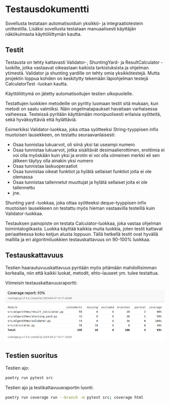 # Testausdokumentti

Sovellusta testataan automatisoiduin yksikkö- ja integraatiotestein unittestilla. Lisäksi sovellusta testataan manuaalisesti käyttäjän näkökulmasta käyttöliittymän kautta. 

## Testit

Testausta on tehty kattavasti Validator-, ShuntingYard- ja ResultCalculator -luokille, jotka vastaavat oikeastaan kaikista tarkistuksista ja ohjelman ytimestä. Validator ja shunting yardille on tehty omia yksikkötestejä. Mutta projektin loppua kohden on keskitytty tekemään läpiohjelman testejä CalculatorTest -luokan kautta.  

Käyttöliittymä on jätetty automatisoitujen testien ulkopuolelle. 

Testattujen luokkien metodeille on pyritty luomaan testit sitä mukaan, kun metodi on saatu valmiiksi. Näin ongelmatapaukset havaitaan varhaisessa vaiheessa. Testeissä pyritään käyttämään monipuolisesti erilaisia syötteitä, sekä hyväksyttäviä että hylättäviä. 

Esimerkiksi Validator-luokkaa, joka ottaa syötteeksi String-tyyppisen infix muotoisen lausekkeen, on testattu seuraavanlaisesti:
- Osaa tunnistaa lukuarvot, oli siinä yksi tai useampi numero
- Osaa tunnistaa lukuarvot, jotka sisältävät desimaalierottimen, erottimia ei voi olla myöskään kuin yksi ja erotin ei voi olla viimeinen merkki eli sen jälkeen täytyy olla ainakin yksi numero
- Osaa tunnistaa laskuoperaatiot
- Osaa tunnistaa oikeat funktiot ja hylätä sellaiset funktiot joita ei ole olemassa
- Osaa tunnistaa tallennetut muuttujat ja hylätä sellaiset joita ei ole tallennettu
- jne.

Shunting yard -luokkaa, joka ottaa syötteeksi deque-tyyppisen infix muotoisen lausekkeen on testattu myös hieman vastaavilla testeillä kuin Validator-luokkaa.

Testauksen painopiste on testata Calculator-luokkaa, joka vastaa ohjelman toimintalogiikasta. Luokka käyttää kaikkia muita luokkia, joten testit kattavat periaatteessa koko ketjun alusta loppuun. Tällä hetkellä testit ovat hyvällä mallilla ja eri algoritmiluokkien testauskattavuus on 90-100% luokkaa. 

## Testauskattavuus

Testien haarautuvuuskattavuus pyritään myös pitämään mahdollisimman korkealla, niin että kaikki luokat, metodit, ehto-lauseet ym. tulee testattua. 

Viimeisin testauskattavuusraportti: 

![](testauskattavuus_raportti.png)

## Testien suoritus

Testien ajo:

```bash
poetry run pytest src
```

Testien ajo ja testikattavuusraportin luonti:

```bash
poetry run coverage run --branch -m pytest src; coverage html
```